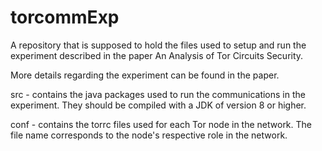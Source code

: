 # torcommExp
A repository that is supposed to hold the files used to setup and run the experiment described in the paper An Analysis of Tor Circuits Security.

More details regarding the experiment can be found in the paper.

src	-	contains the java packages used to run the communications in the experiment. They should be compiled with a JDK of version 8 or higher.

conf -	contains the torrc files used for each Tor node in the network. The file name corresponds to the node's respective role in the network.
